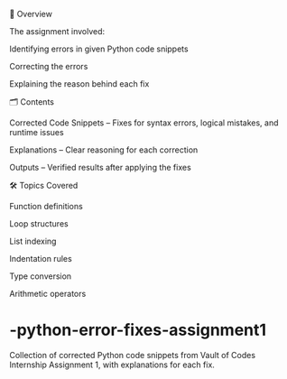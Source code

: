 
📌 Overview

The assignment involved:

Identifying errors in given Python code snippets

Correcting the errors

Explaining the reason behind each fix


🗂 Contents

Corrected Code Snippets – Fixes for syntax errors, logical mistakes, and runtime issues

Explanations – Clear reasoning for each correction

Outputs – Verified results after applying the fixes


🛠 Topics Covered

Function definitions

Loop structures

List indexing

Indentation rules

Type conversion

Arithmetic operators

# -python-error-fixes-assignment1
Collection of corrected Python code snippets from Vault of Codes Internship Assignment 1, with explanations for each fix.
